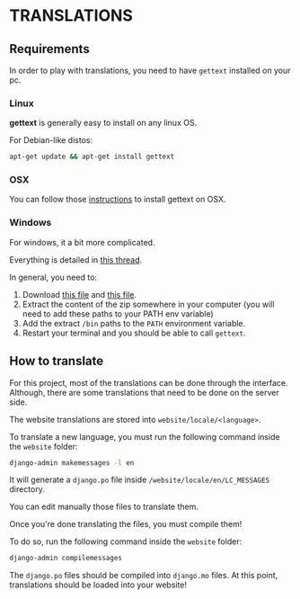 # TRANSLATIONS

## Requirements

In order to play with translations, you need to have `gettext` installed on your pc.

### Linux

**gettext** is generally easy to install on any linux OS. 

For Debian-like distos: 

```bash
apt-get update && apt-get install gettext
```


### OSX

You can follow those [instructions](http://macappstore.org/gettext/) to install gettext on OSX.

### Windows

For windows, it a bit more complicated. 

Everything is detailed in [this thread](https://groups.google.com/forum/#!topic/django-i18n/V3r9rvE5KVg).

In general, you need to:

1. Download [this file](http://ftp.gnome.org/pub/gnome/binaries/win32/dependencies/gettext-tools-0.17.zip)
 and [this file](http://ftp.gnome.org/pub/gnome/binaries/win32/dependencies/gettext-runtime-0.17-1.zip). 
 2. Extract the content of the zip somewhere in your computer (you will need to add these paths to your PATH env variable)
 3. Add the extract `/bin` paths to the `PATH` environment variable. 
 4. Restart your terminal and you should be able to call `gettext`.

## How to translate
For this project, most of the translations can be done through the interface.
Although, there are some translations that need to be done on the server side.

The website translations are stored into `website/locale/<language>`. 

To translate a new language, you must run the following command inside the `website` folder:

```bash
django-admin makemessages -l en
```

It will generate a `django.po` file inside `/website/locale/en/LC_MESSAGES` directory.

You can edit manually those files to translate them.

Once you're done translating the files, you must compile them!

To do so, run the following command inside the `website` folder:

```bash
django-admin compilemessages
```

The `django.po` files should be compiled into `django.mo` files. At this point, translations should be loaded
into your website!